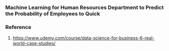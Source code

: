 ### Machine Learning for Human Resources Department to Predict the Probability of Employees to Quick 

### Reference
1. https://www.udemy.com/course/data-science-for-business-6-real-world-case-studies/
